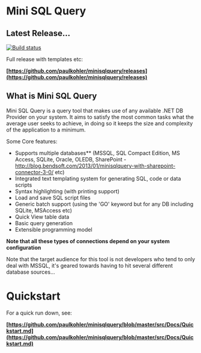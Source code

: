 Mini SQL Query
==============

Latest Release...
-----------------

[![Build status](https://ci.appveyor.com/api/projects/status/vticgtddj5opff2h?svg=true)](https://ci.appveyor.com/project/paul-kohler-au/minisqlquery)

Full release with templates etc:

**[https://github.com/paulkohler/minisqlquery/releases](https://github.com/paulkohler/minisqlquery/releases)**


What is Mini SQL Query
----------------------

Mini SQL Query is a query tool that makes use of any available .NET DB Provider on your system. It aims to satisfy the most common tasks what the average user seeks to achieve, in doing so it keeps the size and complexity of the application to a minimum. 

Some Core features: 
* Supports multiple databases** (MSSQL, SQL Compact Edition, MS Access, SQLite, Oracle, OLEDB, SharePoint - http://blog.bendsoft.com/2013/01/minisqlquery-with-sharepoint-connector-3-0/ etc)
* Integrated text templating system for generating SQL, code or data scripts
* Syntax highlighting (with printing support)
* Load and save SQL script files
* Generic batch support (using the 'GO' keyword but for any DB including SQLite, MSAccess etc)
* Quick View table data
* Basic query generation
* Extensible programming model

**Note that all these types of connections depend on your system configuration**

Note that the target audience for this tool is not developers who tend to only deal with MSSQL, it's geared towards having to hit several different database sources...

Quickstart
==========

For a quick run down, see:

**[https://github.com/paulkohler/minisqlquery/blob/master/src/Docs/Quickstart.md](https://github.com/paulkohler/minisqlquery/blob/master/src/Docs/Quickstart.md)**
